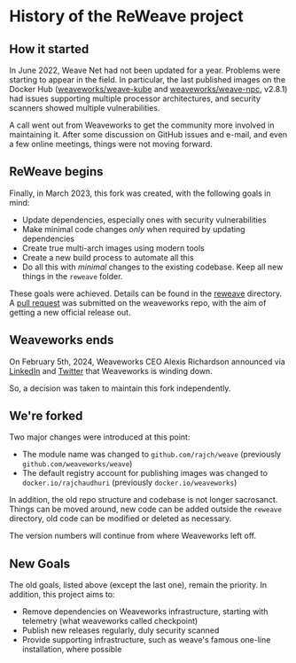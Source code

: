 # History of the ReWeave project

## How it started

In June 2022, Weave Net had not been updated for a year. Problems were starting to appear in the field. In particular, the last published images on the Docker Hub ([weaveworks/weave-kube](https://hub.docker.com/r/weaveworks/weave-kube) and [weaveworks/weave-npc](https://hub.docker.com/r/weaveworks/weave-npc), v2.8.1) had issues supporting multiple processor architectures, and security scanners showed multiple vulnerabilities. 

A call went out from Weaveworks to get the community more involved in maintaining it. After some discussion on GitHub issues and e-mail, and even a few online meetings, things were not moving forward. 

## ReWeave begins

Finally, in March 2023, this fork was created, with the following goals in mind:

* Update dependencies, especially ones with security vulnerabilities
* Make minimal code changes _only_ when required by updating dependencies
* Create true multi-arch images using modern tools
* Create a new build process to automate all this
* Do all this with _minimal_ changes to the existing codebase. Keep all new things in the `reweave` folder.

These goals were achieved. Details can be found in the [reweave](reweave/README.md) directory. A [pull request](https://github.com/weaveworks/weave/pull/3996) was submitted on the weaveworks repo, with the aim of getting a new official release out.

## Weaveworks ends

On February 5th, 2024, Weaveworks CEO Alexis Richardson announced via [LinkedIn](https://www.linkedin.com/posts/richardsonalexis_hi-everyone-i-am-very-sad-to-announce-activity-7160295096825860096-ZS67/) and [Twitter](https://twitter.com/monadic/status/1754530336120140116) that Weaveworks is winding down. 

So, a decision was taken to maintain this fork independently.

## We're forked

Two major changes were introduced at this point:

* The module name was changed to `github.com/rajch/weave` (previously `github.com/weaveworks/weave`)
* The default registry account for publishing images was changed to `docker.io/rajchaudhuri` (previously `docker.io/weaveworks`)

In addition, the old repo structure and codebase is not longer sacrosanct. Things can be moved around, new code can be added outside the `reweave` directory, old code can be modified or deleted as necessary.

The version numbers will continue from where Weaveworks left off. 

## New Goals

The old goals, listed above (except the last one), remain the priority. In addition, this project aims to:

* Remove dependencies on Weaveworks infrastructure, starting with telemetry (what weaveworks called checkpoint)
* Publish new releases regularly, duly security scanned
* Provide supporting infrastructure, such as weave's famous one-line installation, where possible
